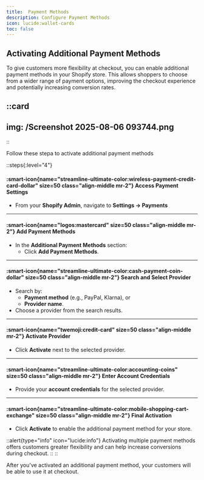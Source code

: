 ```yaml
---
title:  Payment Methods
description: Configure Payment Methods
icon: lucide:wallet-cards
toc: false
---
```



## Activating Additional Payment Methods

To give customers more flexibility at checkout, you can enable additional payment methods in your Shopify store. This allows shoppers to choose from a wider range of payment options, improving the checkout experience and potentially increasing conversion rates.

::card
---
img: /Screenshot 2025-08-06 093744.png
---
::


Follow these stepa to activate additional payment methods

::steps{:level="4"}

#### :smart-icon{name="streamline-ultimate-color:wireless-payment-credit-card-dollar" size=50 class="align-middle mr-2"} Access Payment Settings  

- From your **Shopify Admin**, navigate to **Settings → Payments**

---

#### :smart-icon{name="logos:mastercard" size=50 class="align-middle mr-2"} Add Payment Methods  

- In the **Additional Payment Methods** section:  
  - Click **Add Payment Methods**.

---

#### :smart-icon{name="streamline-ultimate-color:cash-payment-coin-dollar" size=50 class="align-middle mr-2"} Search and Select Provider  

- Search by:
  - **Payment method** (e.g., PayPal, Klarna), or
  - **Provider name**.
- Choose a provider from the search results.

---

#### :smart-icon{name="twemoji:credit-card" size=50 class="align-middle mr-2"} Activate Provider  

- Click **Activate** next to the selected provider.

---

#### :smart-icon{name="streamline-ultimate-color:accounting-coins" size=50 class="align-middle mr-2"} Enter Account Credentials  

- Provide your **account credentials** for the selected provider.

---

#### :smart-icon{name="streamline-ultimate-color:mobile-shopping-cart-exchange" size=50 class="align-middle mr-2"} Final Activation  

- Click **Activate** to enable the additional payment method for your store.

::alert{type="info" icon="lucide:info"}
Activating multiple payment methods offers customers greater flexibility and can help increase conversions during checkout.
::
::

After you've activated an additional payment method, your customers will be able to use it at checkout.



